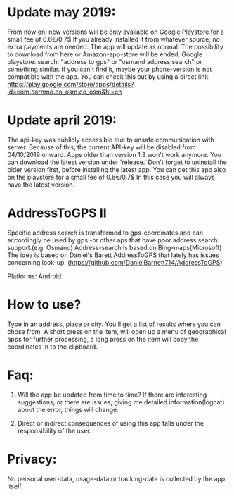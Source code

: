 # Update may 2019:

From now on; new versions will be only available on Google Playstore for a small fee of 0.6€/0.7$ If you already installed it from whatever source, no extra payments are needed. The app will update as normal. 
The possibility to download from here or Amazon-app-store will be ended.
Google playstore: search: "address to gps" or "osmand address search" or something similar. 
If you can't find it, maybe your phone-version is not compatible with the app. You can check this out by using a direct link: 
https://play.google.com/store/apps/details?id=com.cornmo.co_osm.co_osm&hl=en

# Update april 2019:

The api-key was publicly accessible due to unsafe communication with server. Because of this, the current API-key will be disabled from 04/10/2019 onward. Apps older than version 1.3 won't work anymore. You can download the latest version under 'release.' Don't forget to uninstall the older version first, before installing the latest app. 
You can get this app also on the playstore for a small fee of 0.6€/0.7$ In this case you will always have the latest version.


# AddressToGPS II

Specific address search is transformed to gps-coordinates and can accordingly be used by gps -or other aps that have poor address search support.(e.g. Osmand)
Address-search is based on Bing-maps(Microsoft)
The idea is based on Daniel's Barett AddressToGPS that lately has issues concerning look-up. (https://github.com/DanielBarnett714/AddressToGPS)

Platforms: Android

# How to use?

Type in an address, place or city. You'll get a list of results where you can chose from. A short press on the item, will open up a menu of geographical apps for further processing, a long press on the item will copy the coordinates in to the clipboard.

# Faq:
1. Will the app be updated from time to time? If there are interesting suggestions, or there are issues, giving me detailed information(logcat) about the error, things will change.

2. Direct or indirect consequences of using this app falls under the responsibility of the user.

# Privacy: 

No personal user-data, usage-data or tracking-data is collected by the app itself. 

